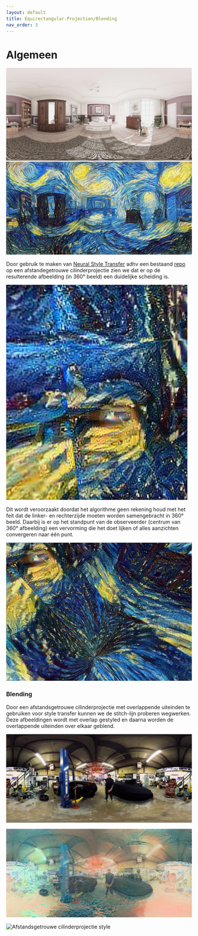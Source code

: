 ```yaml
---
layout: default
title: Equirectangular-Projection/Blending
nav_order: 3
---
```


# Algemeen

![Original 360](../images/360.jpg "360 graden") ![Style transfer](../images/styletransfer.png "style transfer image")

Door gebruik te maken van [Neural Style Transfer](https://doi.org/10.48550/arXiv.1508.06576) adhv een bestaand [repo](https://github.com/crowsonkb/style-transfer-pytorch)
op een afstandegetrouwe cilinderprojectie zien we dat er op de resulterende afbeelding (in 360° beeld) een duidelijke scheiding is.

![Scheiding](../images/scheiding.png "scheiding") 

Dit wordt veroorzaakt doordat het algorithme geen rekening houd met het feit dat de linker- en rechterzijde moeten worden samengebracht in 360° beeld. Daarbij is er op het
standpunt van de observeerder (centrum van 360° afbeelding) een vervorming die het doet lijken of alles aanzichten convergeren naar één punt.

![Convergentie](../images/Convergentie.png "Convergentie")



### Blending

Door een afstandsgetrouwe cilinderprojectie met overlappende uiteinden te gebruiken voor style transfer kunnen we de stitch-lijn proberen wegwerken.
Deze afbeeldingen wordt met overlap gestyled en daarna worden de overlappende uiteinden over elkaar geblend.

![Afstandsgetrouwe cilinderprojectie](../images/equirectangular_og_test_overlap.png "afstandsgetrouwe cilinderprojectie met overlap")

![Afstandsgetrouwe cilinderprojectie style](../images/monet_overlap.png "afstandsgetrouwe cilinderprojectie met overlap")

![Afstandsgetrouwe cilinderprojectie style](../images/manuel_blended_equirect.png "afstandsgetrouwe cilinderprojectie zonder overlap")









